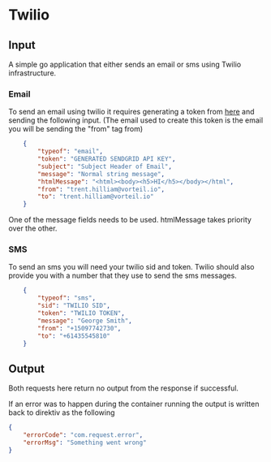 # Twilio

## Input
A simple go application that either sends an email or sms using Twilio infrastructure.

### Email
To send an email using twilio it requires generating a token from [here](https://app.sendgrid.com/settings/api_keys) and sending the following input. (The email used to create this token is the email you will be sending the "from" tag from)

```json
    {
        "typeof": "email",
        "token": "GENERATED SENDGRID API KEY",
        "subject": "Subject Header of Email",
        "message": "Normal string message",
        "htmlMessage": "<html><body><h5>HI</h5></body></html",
        "from": "trent.hilliam@vorteil.io",
        "to": "trent.hilliam@vorteil.io"   
    }
```

One of the message fields needs to be used. htmlMessage takes priority over the other.


### SMS
To send an sms you will need your twilio sid and token. Twilio should also provide you with a number that they use to send the sms messages.

```json
    {
        "typeof": "sms",
        "sid": "TWILIO SID",
        "token": "TWILIO TOKEN",
        "message": "George Smith",
        "from": "+15097742730",
        "to": "+61435545810"
    }
```

## Output

Both requests here return no output from the response if successful.

If an error was to happen during the container running the output is written back to direktiv as the following

```json
{
    "errorCode": "com.request.error",
    "errorMsg": "Something went wrong"
}
```